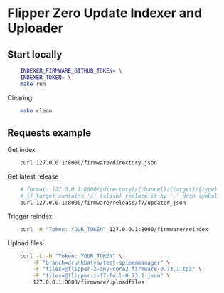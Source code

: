 # Flipper Zero Update Indexer and Uploader

## Start locally
```bash
    INDEXER_FIRMWARE_GITHUB_TOKEN= \
    INDEXER_TOKEN= \
    make run
```

Clearing:
```bash
    make clean
```

## Requests example
Get index
```bash
    curl 127.0.0.1:8000/firmware/directory.json
```

Get latest release
```bash
    # format: 127.0.0.1:8000/{directory}/{channel}/{target}/{type}
    # if target contains '/' (slash) replace it by '-' dash symbol
    curl 127.0.0.1:8000/firmware/release/f7/updater_json
```

Trigger reindex
```bash
    curl -H "Token: YOUR_TOKEN" 127.0.0.1:8000/firmware/reindex
```

Upload files
```bash
    curl -L -H "Token: YOUR_TOKEN" \
        -F "branch=drunkbatya/test-spimemmanager" \
        -F "files=@flipper-z-any-core2_firmware-0.73.1.tgz" \
        -F "files=@flipper-z-f7-full-0.73.1.json" \
        127.0.0.1:8000/firmware/uploadfiles
```
